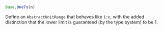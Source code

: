 ```julia
Base.OneTo(n)
```

Define an `AbstractUnitRange` that behaves like `1:n`, with the added distinction that the lower limit is guaranteed (by the type system) to be 1.
